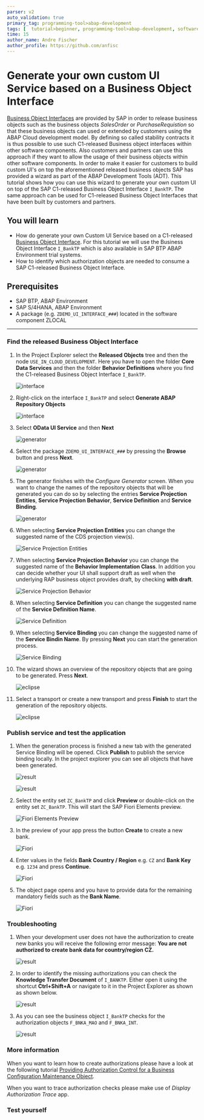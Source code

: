 ```yaml
---
parser: v2
auto_validation: true
primary_tag: programming-tool>abap-development
tags: [  tutorial>beginner, programming-tool>abap-development, software-product>sap-business-technology-platform ]
time: 15
author_name: Andre Fischer
author_profile: https://github.com/anfisc
---
```



# Generate your own custom UI Service based on a Business Object Interface
<!-- description --> 
[Business Object Interfaces](https://help.sap.com/docs/abap-cloud/abap-rap/business-object-interface)  are provided by SAP in order to release business objects such as the business objects *SalesOrder* or *PurchaseRequistion* so that these business objects can used or extended by customers using the ABAP Cloud development model. By defining so called stability contracts it is thus possible to use such C1-released Business object interfaces within other software components. Also customers and partners can use this approach if they want to allow the usage of their business objects within other software components.
In order to make it easier for customers to build custom UI's on top the aforementioned released business objects SAP has provided a wizard as part of the ABAP Development Tools (ADT). 
This tutorial shows how you can use this wizard to generate your own custom UI on top of the SAP C1-released Business Object Interface `I_BankTP`. The same approach can be used for C1-released Business Object Interfaces that have been built by customers and partners.


## You will learn
- How do generate your own Custom UI Service based on a C1-released [Business Object Interface](https://help.sap.com/docs/abap-cloud/abap-rap/business-object-interface). For this tutorial we will use the Business Object Interface `I_BankTP` which is also available in SAP BTP ABAP Environment trial systems.  
- How to identify which authorization objects are needed to consume a SAP C1-released Business Object Interface.


## Prerequisites
- SAP BTP, ABAP Environment 
- SAP S/4HANA, ABAP Environment
- A package (e.g. `ZDEMO_UI_INTERFACE_###`) located in the software component ZLOCAL  

---



### Find the released Business Object Interface

  1. In the Project Explorer select the **Released Objects** tree and then the node `USE_IN_CLOUD_DEVELOPMENT`. Here you have to open the folder **Core Data Services** and then the folder **Behavior Definitions** where you find the C1-released Business Object Interface `I_BankTP`.

      ![interface](001-find-interface.png)

  2. Right-click on the interface  `I_BankTP` and select **Generate ABAP Repository Objects**  

      ![interface](002-start-generator.png)

  3. Select **OData UI Service** and then **Next**   

      ![generator](003-odata-ui-service.png)  

  4. Select the package `ZDEMO_UI_INTERFACE_###` by pressing the **Browse** button and press **Next**.

      ![generator](004-select-package.png)  

  5. The generator finishes with the *Configure Generator* screen. When you want to change the names of the repository objects that will be generated you can do so by selecting the entries **Service Projection Entities**, **Service Projection Behavior**, **Service Definition** and **Service Binding**.   
   
      ![generator](005-configure-generator.png)  
  
  6. When selecting **Service Projection Entities** you can change the suggested name of the CDS projection view(s).
     
      ![Service Projection Entities](006-configure-generator.png)  

  7. When selecting **Service Projection Behavior** you can change the suggested name of the **Behavior Implementation Class**. In addition you can decide whether your UI shall support draft as well when the underlying RAP business object provides draft, by checking **with draft**. 

      ![Service Projection Behavior](007-configure-generator.png)  

  8. When selecting **Service Definition** you can change the suggested name of the **Service Definition Name**.

      ![Service Definition](008-configure-generator.png)  

  9. When selecting **Service Binding** you can change the suggested name of the **Service Bindin Name**. By pressing **Next** you can start the generation process.  

     ![Service Binding](009-configure-generator.png)   

  10. The wizard shows an overview of the repository objects that are going to be generated. Press **Next**.

      ![eclipse](010-abap-artifacts-list.png)  

  11. Select a transport or create a new transport and press **Finish** to start the generation of the repository objects.

      ![eclipse](011-select-transport.png)  
    

### Publish service and test the application 

1. When the generation process is finished a new tab with the generated Service Binding will be opened. Click **Publish** to publish the service binding locally. In the project explorer you can see all objects that have been generated.    

      ![result](012-result-service-binding.png)

      ![result](013-result-project-explorer.png)

2. Select the entity set `ZC_BankTP` and click **Preview** or double-click on the entity set `ZC_BankTP`. This will start the SAP Fiori Elements preview.  

      ![Fiori Elements Preview](014-start-fiori-elements-preview.png)

3. In the preview of your app press the button **Create** to create a new bank.

      ![Fiori](015-create-new-bank.png)


4. Enter values in the fields **Bank Country / Region** e.g. `CZ` and **Bank Key** e.g. `1234` and press **Continue**.

      ![Fiori](016-create-new-bank.png)

5. The object page opens and you have to provide data for the remaining mandatory fields such as the **Bank Name**.  

      ![Fiori](017-create-new-bank.png)  


### Troubleshooting

1. When your development user does not have the authorization to create new banks you will receive the following error message: **You are not authorized to create bank data for country/region CZ.**   

      ![result](020-missing-authorizations.png)    

2. In order to identify the missing authorizations you can check the **Knowledge Transfer Document** of `I_BANKTP`. Either open it using the shortcut **Ctrl+Shift+A** or navigate to it in the Project Explorer as shown as shown below.  

      ![result](022-check-own-context.png)

3. As you can see the business object `I_BankTP` checks for the authorization objects `F_BNKA_MAO` and `F_BNKA_INT`.  

      ![result](021-check-own-context.png)




### More information

When you want to learn how to create authorizations please have a look at the following tutorial [Providing Authorization Control for a Business Configuration Maintenance Object](https://developers.sap.com/tutorials/abap-environment-authorization-control.html#603b6dda-dcfa-4b38-8734-fa03b8e70150).  

When you want to trace authorization checks please make use of *Display Authorization Trace* app.


### Test yourself


